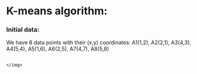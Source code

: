 # K-means algorithm:

### Initial data:

We have 8 data points with their (x,y) coordinates:
A1(1,2), A2(2,1), A3(4,3), A4(5,4), A5(1,6), A6(2,5), A7(4,7), A8(5,8)

<div>
    <img>
    
    </img>
</div>